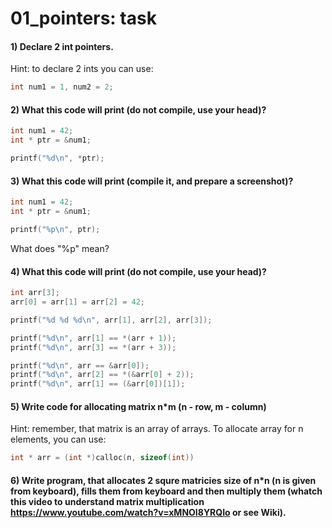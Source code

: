 # 01_pointers: task
#### 1) Declare 2 int pointers.
Hint: to declare 2 ints you can use:
```c
int num1 = 1, num2 = 2;
```
#### 2) What this code will print (do not compile, use your head)?
```c
int num1 = 42;
int * ptr = &num1;

printf("%d\n", *ptr);
```

#### 3) What this code will print (compile it, and prepare a screenshot)?
```c
int num1 = 42;
int * ptr = &num1;

printf("%p\n", ptr);
```
What does "%p" mean?

#### 4) What this code will print (do not compile, use your head)?
```c
int arr[3];
arr[0] = arr[1] = arr[2] = 42;

printf("%d %d %d\n", arr[1], arr[2], arr[3]);

printf("%d\n", arr[1] == *(arr + 1));
printf("%d\n", arr[3] == *(arr + 3));

printf("%d\n", arr == &arr[0]);
printf("%d\n", arr[2] == *(&arr[0] + 2));
printf("%d\n", arr[1] == (&arr[0])[1]);

```

#### 5) Write code for allocating matrix n*m (n - row, m - column)
Hint: remember, that matrix is an array of arrays. To allocate array for n elements, you can use:
```c
int * arr = (int *)calloc(n, sizeof(int))
```

#### 6) Write program, that allocates 2 squre matricies size of n*n (n is given from keyboard), fills them from keyboard and then multiply them (whatch this video to understand matrix multiplication https://www.youtube.com/watch?v=xMNOI8YRQIo or see Wiki).